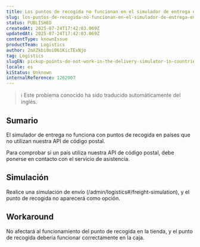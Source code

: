 ```yaml
---
title: Los puntos de recogida no funcionan en el simulador de entrega en los países que no utilizan nuestra API de código postal
slug: los-puntos-de-recogida-no-funcionan-en-el-simulador-de-entrega-en-los-paises-que-no-utilizan-nuestra-api-de-codigo-postal
status: PUBLISHED
createdAt: 2025-07-24T17:42:03.069Z
updatedAt: 2025-07-24T17:42:03.069Z
contentType: knownIssue
productTeam: Logistics
author: 2mXZkbi0oi061KicTExNjo
tag: Logistics
slugEN: pickup-points-do-not-work-in-the-delivery-simulator-in-countries-that-do-not-use-our-postal-code-api
locale: es
kiStatus: Unknown
internalReference: 1262007
---
```


>ℹ️ Este problema conocido ha sido traducido automáticamente del inglés.

## Sumario



El simulador de entrega no funciona con puntos de recogida en países que no utilizan nuestra API de código postal.

Para comprobar si un país utiliza nuestra API de código postal, debe ponerse en contacto con el servicio de asistencia.

## Simulación



Realice una simulación de envío (/admin/logistics#/freight-simulation), y el punto de recogida no aparecerá como opción.

## Workaround


No afectará al funcionamiento del punto de recogida en la tienda, y el punto de recogida debería funcionar correctamente en la caja.



